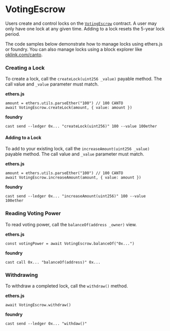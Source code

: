# VotingEscrow

Users create and control locks on the [`VotingEscrow`](https://oklink.com/canto/address/0x2fed02d6d50a8786D53F308024400fDAD275F57C) contract. A user may only have one lock at any given time. Adding to a lock resets the 5-year lock period.

The code samples below demonstrate how to manage locks using ethers.js or foundry. You can also manage locks using a block explorer like [oklink.com/canto](../neofinance-coordinator/oklink.com/canto/).

### Creating a Lock <a href="#creating-a-lock" id="creating-a-lock"></a>

To create a lock, call the `createLock(uint256 _value)` payable method. The call value and `_value` parameter must match.

**ethers.js**

```
amount = ethers.utils.parseEther("100") // 100 CANTO
await VotingEscrow.createLock(amount, { value: amount })
```

**foundry**

```
cast send --ledger 0x... "createLock(uint256)" 100 --value 100ether
```

#### Adding to a Lock <a href="#adding-to-a-lock" id="adding-to-a-lock"></a>

To add to your existing lock, call the `increaseAmount(uint256 _value)` payable method. The call value and `_value` parameter must match.

**ethers.js**

```
amount = ethers.utils.parseEther("100") // 100 CANTO
await VotingEscrow.increaseAmount(amount, { value: amount })
```

**foundry**

```
cast send --ledger 0x... "increaseAmount(uint256)" 100 --value 100ether
```

### Reading Voting Power <a href="#reading-voting-power" id="reading-voting-power"></a>

To read voting power, call the `balanceOf(address _owner)` view.

**ethers.js**

```
const votingPower = await VotingEscrow.balanceOf("0x...")
```

**foundry**

```
cast call 0x... "balanceOf(address)" 0x...
```

### Withdrawing <a href="#withdrawing" id="withdrawing"></a>

To withdraw a completed lock, call the `withdraw()` method.

**ethers.js**

```
await VotingEscrow.withdraw()
```

**foundry**

```
cast send --ledger 0x... "withdaw()"
```

